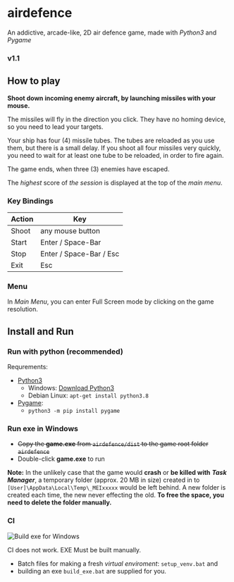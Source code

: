 # airdefence

An addictive, arcade-like, 2D air defence game, made with *Python3* and *Pygame*

### v1.1 ###

## How to play ##

**Shoot down incoming enemy aircraft, by launching missiles with your mouse.**

The missiles will fly in the direction you click. They have no homing device,
so you need to lead your targets.

Your ship has four (4) missile tubes. The tubes are reloaded as you use them,
but there is a small delay. If you shoot all four missiles very quickly, you
need to wait for at least one tube to be reloaded, in order to fire again.

The game ends, when three (3) enemies have escaped.

The *highest* score of *the session* is displayed at the top of the *main menu*.

### Key Bindings ###

| Action | Key                     |
| ------ | ----------------------- |
| Shoot  | any mouse button        |
| Start  | Enter / Space-Bar       |
| Stop   | Enter / Space-Bar / Esc |
| Exit   | Esc                     |

### Menu ###

In *Main Menu*, you can enter Full Screen mode by clicking on the game resolution.

## Install and Run ##

### Run with python (recommended) ###

Requrements:
- [Python3](https://www.python.org/downloads/)
  - Windows: [Download Python3](https://www.python.org/downloads/)
  - Debian Linux: ```apt-get install python3.8```
- [Pygame](https://www.pygame.org/wiki/GettingStarted):
  - ```python3 -m pip install pygame```


### Run exe in Windows ###
- ~~Copy the **game.exe** from ```airdefence/dist``` to the game root folder ```airdefence```~~
- Double-click **game.exe** to run

**Note:** In the unlikely case that the game would **crash** or **be killed with** ***Task Manager***,
a temporary folder (approx. 20 MB in size) created in to ```[User]\AppData\Local\Temp\_MEIxxxxx``` would be
left behind. A new folder is created each time, the new never effecting the old.
**To free the space, you need to delete the folder manually.**

### CI ###

![Build exe for Windows](https://github.com/JValtteri/airdefence/workflows/Build%20exe%20for%20Windows/badge.svg)

CI does not work. EXE Must be built manually.
- Batch files for making a fresh *virtual enviroment*: ```setup_venv.bat``` and
- building an exe ```build_exe.bat``` are supplied for you.
